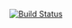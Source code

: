 [![Build Status](https://travis-ci.org/r0hi7/HoneyFTP.svg?branch=honeyftp-with-ci)](https://travis-ci.org/r0hi7/HoneyFTP)
